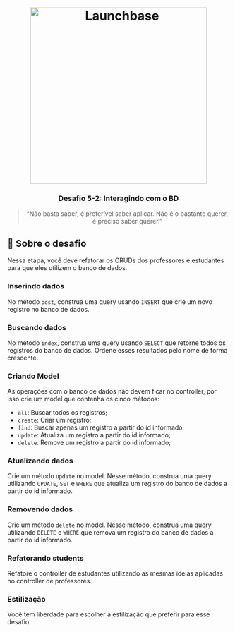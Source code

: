 <h1 align="center">
    <img alt="Launchbase" src="https://storage.googleapis.com/golden-wind/bootcamp-launchbase/logo.png" width="400px" />
</h1>

<h3 align="center">
  Desafio 5-2: Interagindo com o BD
</h3>

<blockquote align="center">“Não basta saber, é preferível saber aplicar. Não é o bastante querer, é preciso saber querer.”</blockquote>

## :rocket: Sobre o desafio

Nessa etapa, você deve refatorar os CRUDs dos professores e estudantes para que eles utilizem o banco de dados.

### Inserindo dados

No método `post`, construa uma query usando `INSERT` que crie um novo registro no banco de dados.

### Buscando dados

No método `index`, construa uma query usando `SELECT` que retorne todos os registros do banco de dados. Ordene esses resultados pelo nome de forma crescente.

### Criando Model

As operações com o banco de dados não devem ficar no controller, por isso crie um model que contenha os cinco métodos:

- `all`: Buscar todos os registros;
- `create`: Criar um registro;
- `find`: Buscar apenas um registro a partir do id informado;
- `update`: Atualiza um registro a partir do id informado;
- `delete`: Remove um registro a partir do id informado;

### Atualizando dados

Crie um método `update` no model. Nesse método, construa uma query utilizando `UPDATE`, `SET` e `WHERE` que atualiza um registro do banco de dados a partir do id informado.

### Removendo dados

Crie um método `delete` no model. Nesse método, construa uma query utilizando `DELETE` e `WHERE` que remova um registro do banco de dados a partir do id informado.

### Refatorando students

Refatore o controller de estudantes utilizando as mesmas ideias aplicadas no controller de professores.

### Estilização

Você tem liberdade para escolher a estilização que preferir para esse desafio.